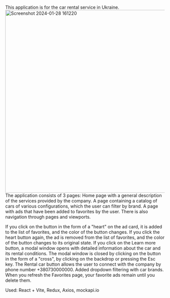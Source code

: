 This application is for the car rental service in Ukraine.
<img width="579" alt="Screenshot 2024-01-28 161220" src="https://github.com/MartFrida/my-vue-app/assets/32392607/48b2cb8c-516e-4b37-9ae6-2de85d907e69">
The application consists of 3 pages:
Home page with a general description of the services provided by the company.
A page containing a catalog of cars of various configurations, which the user can filter by brand.
A page with ads that have been added to favorites by the user.
There is also navigation through pages and viewports.

If you click on the button in the form of a "heart" on the ad card, it is added to the list of favorites, and the color of the button changes.
If you click the heart button again, the ad is removed from the list of favorites, and the color of the button changes to its original state.
If you click on the Learn more button, a modal window opens with detailed information about the car and its rental conditions.
The modal window is closed by clicking on the button in the form of a "cross", by clicking on the backdrop or pressing the Esc key.
The Rental car button allows the user to connect with the company by phone number +380730000000.
Added dropdown filtering with car brands.
When you refresh the Favorites page, your favorite ads remain until you delete them.

Used: React + Vite, Redux, Axios, mockapi.io
